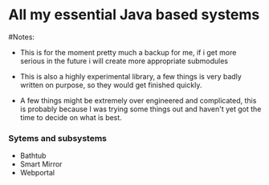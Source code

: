 # All my essential Java based systems

#Notes:

* This is for the moment pretty much a backup for me, if i
get more serious in the future i will create more appropriate submodules

* This is also a highly experimental library, a few things is very badly written on purpose, 
so they would get finished quickly.

* A few things might be extremely over engineered and complicated,
 this is probably because I was trying some things out and haven't yet got the time
 to decide on what is best.


### Sytems and subsystems

* Bathtub
* Smart Mirror
* Webportal